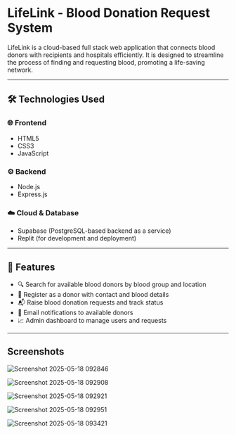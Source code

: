 # LifeLink - Blood Donation Request System

LifeLink is a cloud-based full stack web application that connects blood donors with recipients and hospitals efficiently. It is designed to streamline the process of finding and requesting blood, promoting a life-saving network.


---

## 🛠️ Technologies Used

### 🌐 Frontend
- HTML5
- CSS3
- JavaScript

### ⚙️ Backend
- Node.js
- Express.js

### ☁️ Cloud & Database
- Supabase (PostgreSQL-based backend as a service)
- Replit (for development and deployment)

---

## 🚀 Features

- 🔍 Search for available blood donors by blood group and location
- 📝 Register as a donor with contact and blood details
- 📬 Raise blood donation requests and track status
- 📢 Email notifications to available donors
- 📈 Admin dashboard to manage users and requests

---
## Screenshots

![Screenshot 2025-05-18 092846](https://github.com/user-attachments/assets/eff56542-6216-418e-b517-8d3d713a4bba)

![Screenshot 2025-05-18 092908](https://github.com/user-attachments/assets/b861b108-339b-4fe6-a6f8-561b9ce7ba6d)


![Screenshot 2025-05-18 092921](https://github.com/user-attachments/assets/3a387dd0-7570-44c3-ba0c-0f840ed66adb)


![Screenshot 2025-05-18 092951](https://github.com/user-attachments/assets/0885b50a-d74c-42b2-9121-fd211fa4e667)


![Screenshot 2025-05-18 093421](https://github.com/user-attachments/assets/0107e90d-ff27-4bdf-b828-4a24143093aa)












